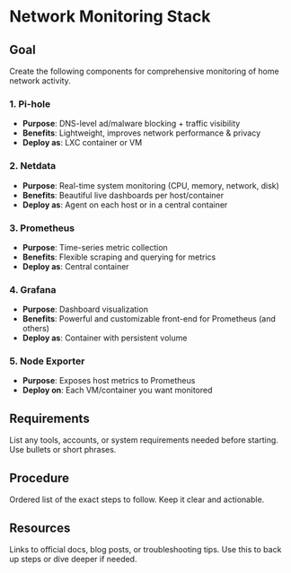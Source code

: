 # Network Monitoring Stack

## Goal

Create the following components for comprehensive monitoring of home network activity.

### 1. Pi-hole
- **Purpose**: DNS-level ad/malware blocking + traffic visibility  
- **Benefits**: Lightweight, improves network performance & privacy  
- **Deploy as**: LXC container or VM  

### 2. Netdata
- **Purpose**: Real-time system monitoring (CPU, memory, network, disk)  
- **Benefits**: Beautiful live dashboards per host/container  
- **Deploy as**: Agent on each host or in a central container  

### 3. Prometheus
- **Purpose**: Time-series metric collection  
- **Benefits**: Flexible scraping and querying for metrics  
- **Deploy as**: Central container  

### 4. Grafana
- **Purpose**: Dashboard visualization  
- **Benefits**: Powerful and customizable front-end for Prometheus (and others)  
- **Deploy as**: Container with persistent volume  

### 5. Node Exporter
- **Purpose**: Exposes host metrics to Prometheus  
- **Deploy on**: Each VM/container you want monitored  

## Requirements
List any tools, accounts, or system requirements needed before starting. Use bullets or short phrases.

## Procedure
Ordered list of the exact steps to follow. Keep it clear and actionable.

## Resources
Links to official docs, blog posts, or troubleshooting tips. Use this to back up steps or dive deeper if needed.
